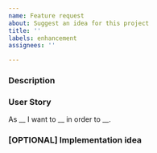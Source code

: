```yaml
---
name: Feature request
about: Suggest an idea for this project
title: ''
labels: enhancement
assignees: ''

---
```


### Description
<!-- Please describe what would you like to be added -->


### User Story
<!--
  Please use a user story to help explain why this is needed
  format: As _role_ I want to _request_ in order to _benefit_.
  e.g.  : As _kid_ I want to _play on a playground_ in order to _enjoy myself_.
-->
As __ I want to __ in order to __.

### [OPTIONAL] Implementation idea
<!-- If applicable, describe your idea for a possible implementation -->


